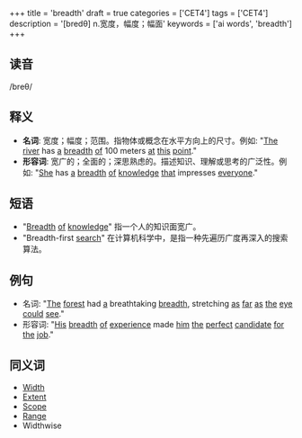 +++
title = 'breadth'
draft = true
categories = ['CET4']
tags = ['CET4']
description = '[bredθ] n.宽度，幅度；幅面'
keywords = ['ai words', 'breadth']
+++

## 读音
/breθ/

## 释义
- **名词**: 宽度；幅度；范围。指物体或概念在水平方向上的尺寸。例如: "[The](/zh/post/the/) [river](/zh/post/river/) has [a](/zh/post/a/) [breadth](/zh/post/breadth/) [of](/zh/post/of/) 100 meters [at](/zh/post/at/) [this](/zh/post/this/) [point](/zh/post/point/)."
- **形容词**: 宽广的；全面的；深思熟虑的。描述知识、理解或思考的广泛性。例如: "[She](/zh/post/she/) has [a](/zh/post/a/) [breadth](/zh/post/breadth/) [of](/zh/post/of/) [knowledge](/zh/post/knowledge/) [that](/zh/post/that/) impresses [everyone](/zh/post/everyone/)."

## 短语
- "[Breadth](/zh/post/breadth/) [of](/zh/post/of/) [knowledge](/zh/post/knowledge/)" 指一个人的知识面宽广。
- "Breadth-first [search](/zh/post/search/)" 在计算机科学中，是指一种先遍历广度再深入的搜索算法。

## 例句
- 名词: "[The](/zh/post/the/) [forest](/zh/post/forest/) had [a](/zh/post/a/) breathtaking [breadth](/zh/post/breadth/), stretching [as](/zh/post/as/) [far](/zh/post/far/) [as](/zh/post/as/) [the](/zh/post/the/) [eye](/zh/post/eye/) [could](/zh/post/could/) [see](/zh/post/see/)."
- 形容词: "[His](/zh/post/his/) [breadth](/zh/post/breadth/) [of](/zh/post/of/) [experience](/zh/post/experience/) made [him](/zh/post/him/) [the](/zh/post/the/) [perfect](/zh/post/perfect/) [candidate](/zh/post/candidate/) [for](/zh/post/for/) [the](/zh/post/the/) [job](/zh/post/job/)."

## 同义词
- [Width](/zh/post/width/)
- [Extent](/zh/post/extent/)
- [Scope](/zh/post/scope/)
- [Range](/zh/post/range/)
- Widthwise
